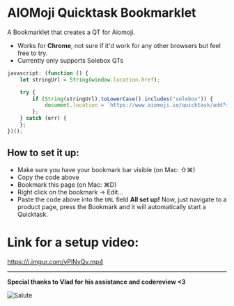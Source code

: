 # AIOMoji Quicktask Bookmarklet
A Bookmarklet that creates a QT for Aiomoji.

- Works for **Chrome**, not sure if it'd work for any other browsers but feel free to try.
- Currently only supports Solebox QTs

```javascript
javascript: (function () { 
    let stringUrl = String(window.location.href);

    try {
        if (String(stringUrl).toLowerCase().includes("solebox")) {
            document.location = `https://www.aiomoji.io/quicktask/add?storetype=solebox&url=${stringUrl}`;
        };
    } catch (err) {
    };
})();
```

## How to set it up:
- Make sure you have your bookmark bar visible (on Mac: ⇧⌘)
- Copy the code above
- Bookmark this page (on Mac: ⌘D)
- Right click on the bookmark → Edit...
- Paste the code above into the `URL` field
**All set up!**
Now, just navigate to a product page, press the Bookmark and it will automatically start a Quicktask.

# Link for a setup video:
https://i.imgur.com/yPlNyQv.mp4

-------------------------------
**Special thanks to Vlad for his assistance and codereview <3**

![Salute](https://www.emojirequest.com/images/SalutingEmoji.jpg)
